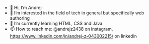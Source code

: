 - 👋 Hi, I’m Andrej
- 👀 I’m interested in the field of tech in general but specifically web authoring
- 🌱 I’m currently learning HTML, CSS and Java
- 📫 How to reach me: @andrejz2438 on instagram, https://www.linkedin.com/in/andrej-z-043002215/ on linkedin

<!---
andrejz2438/andrejz2438 is a ✨ special ✨ repository because its `README.md` (this file) appears on your GitHub profile.
You can click the Preview link to take a look at your changes.
--->

